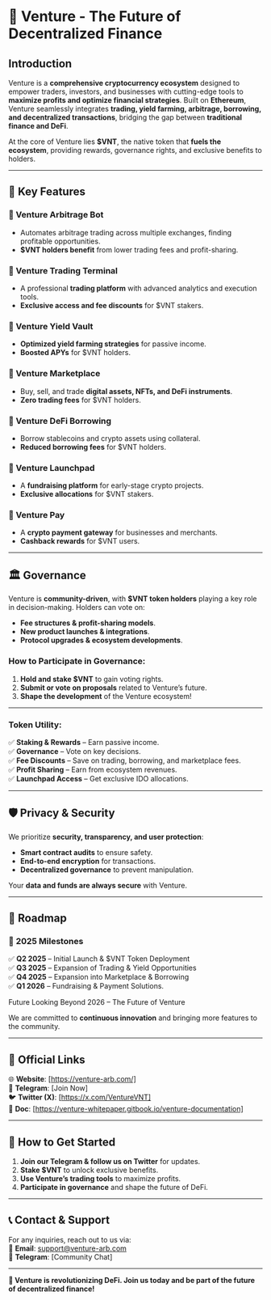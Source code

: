# 🚀 Venture - The Future of Decentralized Finance  

## Introduction  
Venture is a **comprehensive cryptocurrency ecosystem** designed to empower traders, investors, and businesses with cutting-edge tools to **maximize profits and optimize financial strategies**. Built on **Ethereum**, Venture seamlessly integrates **trading, yield farming, arbitrage, borrowing, and decentralized transactions**, bridging the gap between **traditional finance and DeFi**.  

At the core of Venture lies **$VNT**, the native token that **fuels the ecosystem**, providing rewards, governance rights, and exclusive benefits to holders.  

---

## 🌟 Key Features  

### 🔹 Venture Arbitrage Bot  
- Automates arbitrage trading across multiple exchanges, finding profitable opportunities.  
- **$VNT holders benefit** from lower trading fees and profit-sharing.  

### 🔹 Venture Trading Terminal  
- A professional **trading platform** with advanced analytics and execution tools.  
- **Exclusive access and fee discounts** for $VNT stakers.  

### 🔹 Venture Yield Vault  
- **Optimized yield farming strategies** for passive income.  
- **Boosted APYs** for $VNT holders.  

### 🔹 Venture Marketplace  
- Buy, sell, and trade **digital assets, NFTs, and DeFi instruments**.  
- **Zero trading fees** for $VNT holders.  

### 🔹 Venture DeFi Borrowing  
- Borrow stablecoins and crypto assets using collateral.  
- **Reduced borrowing fees** for $VNT holders.  

### 🔹 Venture Launchpad  
- A **fundraising platform** for early-stage crypto projects.  
- **Exclusive allocations** for $VNT stakers.  

### 🔹 Venture Pay  
- A **crypto payment gateway** for businesses and merchants.  
- **Cashback rewards** for $VNT users.  

---

## 🏛 Governance  
Venture is **community-driven**, with **$VNT token holders** playing a key role in decision-making. Holders can vote on:  
- **Fee structures & profit-sharing models**.  
- **New product launches & integrations**.  
- **Protocol upgrades & ecosystem developments**.  

### How to Participate in Governance:  
1. **Hold and stake $VNT** to gain voting rights.  
2. **Submit or vote on proposals** related to Venture’s future.  
3. **Shape the development** of the Venture ecosystem!  

---

### **Token Utility:**  
✅ **Staking & Rewards** – Earn passive income.  
✅ **Governance** – Vote on key decisions.  
✅ **Fee Discounts** – Save on trading, borrowing, and marketplace fees.  
✅ **Profit Sharing** – Earn from ecosystem revenues.  
✅ **Launchpad Access** – Get exclusive IDO allocations.  

---

## 🛡 Privacy & Security  
We prioritize **security, transparency, and user protection**:  
- **Smart contract audits** to ensure safety.  
- **End-to-end encryption** for transactions.  
- **Decentralized governance** to prevent manipulation.  

Your **data and funds are always secure** with Venture.  

---

## 📍 Roadmap  
### 🚀 **2025 Milestones**  
✅ **Q2 2025** – Initial Launch & $VNT Token Deployment  
✅ **Q3 2025** – Expansion of Trading & Yield Opportunities  
✅ **Q4 2025** – Expansion into Marketplace & Borrowing  
✅ **Q1 2026** – Fundraising & Payment Solutions.  

Future 
Looking Beyond 2026 – The Future of Venture

We are committed to **continuous innovation** and bringing more features to the community.  

---

## 🔗 Official Links  
🌐 **Website**: [https://venture-arb.com/] <br>
💬 **Telegram**: [Join Now]  <br>
🐦 **Twitter (X)**: [https://x.com/VentureVNT]<br>
📂 **Doc**: [https://venture-whitepaper.gitbook.io/venture-documentation]

---

## 📖 How to Get Started  
1. **Join our Telegram & follow us on Twitter** for updates.  
2. **Stake $VNT** to unlock exclusive benefits.  
3. **Use Venture’s trading tools** to maximize profits.  
4. **Participate in governance** and shape the future of DeFi.  

---

## 📞 Contact & Support  
For any inquiries, reach out to us via:  
📩 **Email**: support@venture-arb.com  
💬 **Telegram**: [Community Chat]  

---

**🚀 Venture is revolutionizing DeFi. Join us today and be part of the future of decentralized finance!**  
